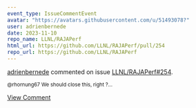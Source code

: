 ```yaml
---
event_type: IssueCommentEvent
avatar: "https://avatars.githubusercontent.com/u/51493078?"
user: adrienbernede
date: 2023-11-10
repo_name: LLNL/RAJAPerf
html_url: https://github.com/LLNL/RAJAPerf/pull/254
repo_url: https://github.com/LLNL/RAJAPerf
---
```


<a href='https://github.com/adrienbernede' target='_blank'>adrienbernede</a> commented on issue <a href='https://github.com/LLNL/RAJAPerf/pull/254' target='_blank'>LLNL/RAJAPerf#254</a>.

<small>@rhornung67 We should close this, right ?...</small>

<a href='https://github.com/LLNL/RAJAPerf/pull/254' target='_blank'>View Comment</a>